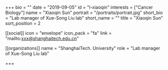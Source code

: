 +++
bio = ""
date = "2019-09-05"
id = "l-xiaoqin"
interests = ["Cancer Biology"]
name = "Xiaoqin Sun"
portrait = "/portraits/portrait.jpg"
short_bio = "Lab manager of Xue-Song Liu lab"
short_name = ""
title = "Xiaoqin Sun"
sort_position = 2

[[social]]
    icon = "envelope"
    icon_pack = "fa"
    link = "mailto:xxx@shanghaitech.edu.cn"

[[organizations]]
    name = "ShanghaiTech. University"
    role = "Lab manager of Xue-Song Liu lab"

+++